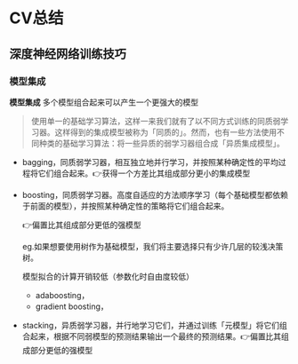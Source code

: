# CV总结

## 深度神经网络训练技巧



### 模型集成

**模型集成** 多个模型组合起来可以产生一个更强大的模型

> 使用单一的基础学习算法，这样一来我们就有了以不同方式训练的同质弱学习器。这样得到的集成模型被称为「同质的」。然而，也有一些方法使用不同种类的基础学习算法：将一些异质的弱学习器组合成「异质集成模型」。

- bagging，同质弱学习器，相互独立地并行学习，并按照某种确定性的平均过程将它们组合起来。👉获得一个方差比其组成部分更小的集成模型

  

- boosting，同质弱学习器。高度自适应的方法顺序学习（每个基础模型都依赖于前面的模型），并按照某种确定性的策略将它们组合起来。

  👉偏置比其组成部分更低的强模型

  eg.如果想要使用树作为基础模型，我们将主要选择只有少许几层的较浅决策树。

  模型拟合的计算开销较低（参数化时自由度较低）

  * adaboosting，
  * gradient boosting，

- stacking，异质弱学习器，并行地学习它们，并通过训练「元模型」将它们组合起来，根据不同弱模型的预测结果输出一个最终的预测结果。👉偏置比其组成部分更低的强模型

